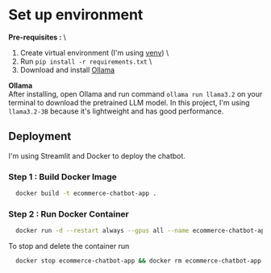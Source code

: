 # Set up environment

**Pre-requisites :** \
 1. Create virtual environment (I'm using [venv](https://docs.python.org/3/library/venv.html)) \
 2. Run `pip install -r requirements.txt` \
 3. Download and install [Ollama](https://ollama.com/)

**Ollama**\
After installing, open Ollama and run command `ollama run llama3.2` on your terminal to download the pretrained LLM model. In this project, I'm using `llama3.2-3B` because it's lightweight and has good performance.

## Deployment

I'm using Streamlit and Docker to deploy the chatbot.

### Step 1 : Build Docker Image

```bash
  docker build -t ecommerce-chatbot-app .
```

### Step 2 : Run Docker Container

```bash
  docker run -d --restart always --gpus all --name ecommerce-chatbot-app -p 8501:8501 ecommerce-chatbot-app
```

To stop and delete the container run

```bash
  docker stop ecommerce-chatbot-app && docker rm ecommerce-chatbot-app
```
